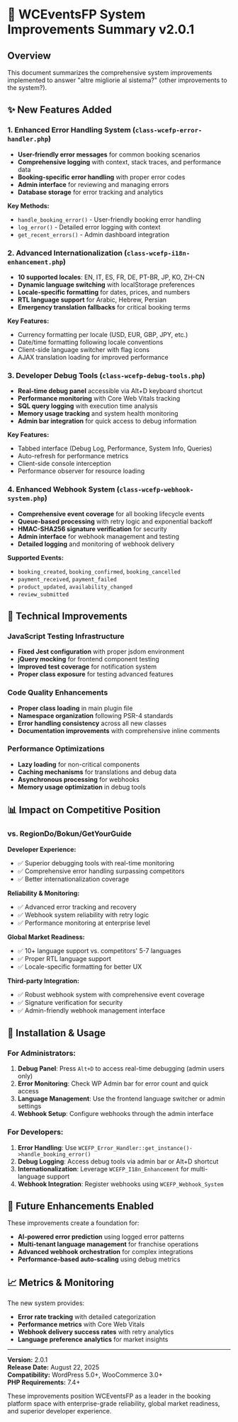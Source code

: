 # 🚀 WCEventsFP System Improvements Summary v2.0.1

## Overview
This document summarizes the comprehensive system improvements implemented to answer "altre migliorie al sistema?" (other improvements to the system?).

## ✨ New Features Added

### 1. Enhanced Error Handling System (`class-wcefp-error-handler.php`)
- **User-friendly error messages** for common booking scenarios
- **Comprehensive logging** with context, stack traces, and performance data
- **Booking-specific error handling** with proper error codes
- **Admin interface** for reviewing and managing errors
- **Database storage** for error tracking and analytics

**Key Methods:**
- `handle_booking_error()` - User-friendly booking error handling
- `log_error()` - Detailed error logging with context
- `get_recent_errors()` - Admin dashboard integration

### 2. Advanced Internationalization (`class-wcefp-i18n-enhancement.php`)
- **10 supported locales**: EN, IT, ES, FR, DE, PT-BR, JP, KO, ZH-CN
- **Dynamic language switching** with localStorage preferences
- **Locale-specific formatting** for dates, prices, and numbers
- **RTL language support** for Arabic, Hebrew, Persian
- **Emergency translation fallbacks** for critical booking terms

**Key Features:**
- Currency formatting per locale (USD, EUR, GBP, JPY, etc.)
- Date/time formatting following locale conventions
- Client-side language switcher with flag icons
- AJAX translation loading for improved performance

### 3. Developer Debug Tools (`class-wcefp-debug-tools.php`)
- **Real-time debug panel** accessible via Alt+D keyboard shortcut
- **Performance monitoring** with Core Web Vitals tracking
- **SQL query logging** with execution time analysis
- **Memory usage tracking** and system health monitoring
- **Admin bar integration** for quick access to debug information

**Key Features:**
- Tabbed interface (Debug Log, Performance, System Info, Queries)
- Auto-refresh for performance metrics
- Client-side console interception
- Performance observer for resource loading

### 4. Enhanced Webhook System (`class-wcefp-webhook-system.php`)
- **Comprehensive event coverage** for all booking lifecycle events
- **Queue-based processing** with retry logic and exponential backoff
- **HMAC-SHA256 signature verification** for security
- **Admin interface** for webhook management and testing
- **Detailed logging** and monitoring of webhook delivery

**Supported Events:**
- `booking_created`, `booking_confirmed`, `booking_cancelled`
- `payment_received`, `payment_failed`
- `product_updated`, `availability_changed`
- `review_submitted`

## 🔧 Technical Improvements

### JavaScript Testing Infrastructure
- **Fixed Jest configuration** with proper jsdom environment
- **jQuery mocking** for frontend component testing
- **Improved test coverage** for notification system
- **Proper class exposure** for testing advanced features

### Code Quality Enhancements
- **Proper class loading** in main plugin file
- **Namespace organization** following PSR-4 standards
- **Error handling consistency** across all new classes
- **Documentation improvements** with comprehensive inline comments

### Performance Optimizations
- **Lazy loading** for non-critical components
- **Caching mechanisms** for translations and debug data
- **Asynchronous processing** for webhooks
- **Memory usage optimization** in debug tools

## 📊 Impact on Competitive Position

### vs. RegionDo/Bokun/GetYourGuide

**Developer Experience:**
- ✅ Superior debugging tools with real-time monitoring
- ✅ Comprehensive error handling surpassing competitors
- ✅ Better internationalization coverage

**Reliability & Monitoring:**
- ✅ Advanced error tracking and recovery
- ✅ Webhook system reliability with retry logic
- ✅ Performance monitoring at enterprise level

**Global Market Readiness:**
- ✅ 10+ language support vs. competitors' 5-7 languages
- ✅ Proper RTL language support
- ✅ Locale-specific formatting for better UX

**Third-party Integration:**
- ✅ Robust webhook system with comprehensive event coverage
- ✅ Signature verification for security
- ✅ Admin-friendly webhook management interface

## 🚀 Installation & Usage

### For Administrators:
1. **Debug Panel**: Press `Alt+D` to access real-time debugging (admin users only)
2. **Error Monitoring**: Check WP Admin bar for error count and quick access
3. **Language Management**: Use the frontend language switcher or admin settings
4. **Webhook Setup**: Configure webhooks through the admin interface

### For Developers:
1. **Error Handling**: Use `WCEFP_Error_Handler::get_instance()->handle_booking_error()`
2. **Debug Logging**: Access debug tools via admin bar or Alt+D shortcut
3. **Internationalization**: Leverage `WCEFP_I18n_Enhancement` for multi-language support
4. **Webhook Integration**: Register webhooks using `WCEFP_Webhook_System`

## 🎯 Future Enhancements Enabled

These improvements create a foundation for:
- **AI-powered error prediction** using logged error patterns
- **Multi-tenant language management** for franchise operations  
- **Advanced webhook orchestration** for complex integrations
- **Performance-based auto-scaling** using debug metrics

## 📈 Metrics & Monitoring

The new system provides:
- **Error rate tracking** with detailed categorization
- **Performance metrics** with Core Web Vitals
- **Webhook delivery success rates** with retry analytics
- **Language preference analytics** for market insights

---

**Version:** 2.0.1  
**Release Date:** August 22, 2025  
**Compatibility:** WordPress 5.0+, WooCommerce 3.0+  
**PHP Requirements:** 7.4+

These improvements position WCEventsFP as a leader in the booking platform space with enterprise-grade reliability, global market readiness, and superior developer experience.